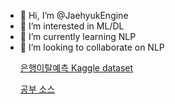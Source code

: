- 👋 Hi, I’m @JaehyukEngine
- 👀 I’m interested in ML/DL
- 🌱 I’m currently learning NLP
- 💞️ I’m looking to collaborate on NLP
  <!---
- 📫 How to reach me ...
- 😄 Pronouns: ...
- ⚡ Fun fact: ...  --->

<!---
JaehyukEngine/JaehyukEngine is a ✨ special ✨ repository because its `README.md` (this file) appears on your GitHub profile.
You can click the Preview link to take a look at your changes.
--->

[은행이탈예측 Kaggle dataset](https://github.com/SKNETWORKS-FAMILY-AICAMP/SKN07-2nd-1Team)

[공부 소스](https://github.com/JaehyukEngine/myselftrain)
